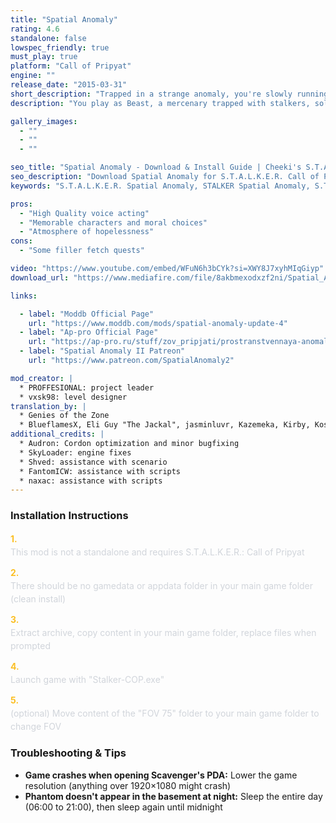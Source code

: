 ```yaml
---
title: "Spatial Anomaly"
rating: 4.6
standalone: false
lowspec_friendly: true
must_play: true
platform: "Call of Pripyat"
engine: ""
release_date: "2015-03-31"
short_description: "Trapped in a strange anomaly, you're slowly running out of resources. A short, well-paced adventure with outstanding writing, memorable characters, captivating voice acting, in a world that won't let you go until the very end."
description: "You play as Beast, a mercenary trapped with stalkers, soldiers, and rival factions inside a mysterious anomaly. In this closed-off bubble, resources are scarce, trust is fragile, and escape seems impossible. Your survival will require tough decisions.<br>Spatial Anomaly focus is on story, atmosphere, survival tension, and character interaction rather than open-ended exploration. It's short (around 10 hours to complete) but highly replayable thanks to different endings and choices you can make. An absolute must-play for any S.T.A.L.K.E.R. fan, offering a cinematic, emotional, and deeply immersive experience."

gallery_images:
  - ""
  - ""
  - ""

seo_title: "Spatial Anomaly - Download & Install Guide | Cheeki's S.T.A.L.K.E.R. Mods Archive"
seo_description: "Download Spatial Anomaly for S.T.A.L.K.E.R. Call of Pripyat. Complete installation guide, gameplay features, and detailed review on Cheeki's S.T.A.L.K.E.R. Mods Archive"
keywords: "S.T.A.L.K.E.R. Spatial Anomaly, STALKER Spatial Anomaly, S.T.A.L.K.E.R. story mods, STALKER story mods, Call of Pripyat mods, STALKER Call of Pripyat mods, Best STALKER Call of Pripyat mods, best S.T.A.L.K.E.R. mods, best STALKER mods, immersive STALKER mod, best STALKER mod, Cheeki Breeki"

pros:
  - "High Quality voice acting"
  - "Memorable characters and moral choices"
  - "Atmosphere of hopelessness"
cons:
  - "Some filler fetch quests"

video: "https://www.youtube.com/embed/WFuN6h3bCYk?si=XWY8J7xyhMIqGiyp"
download_url: "https://www.mediafire.com/file/8akbmexodxzf2ni/Spatial_Anomaly.7z/file"

links:    

  - label: "Moddb Official Page"
    url: "https://www.moddb.com/mods/spatial-anomaly-update-4"
  - label: "Ap-pro Official Page"
    url: "https://ap-pro.ru/stuff/zov_pripjati/prostranstvennaya-anomaliya-41-r151/"
  - label: "Spatial Anomaly II Patreon"
    url: "https://www.patreon.com/SpatialAnomaly2"

mod_creator: |
  * PROFFESIONAL: project leader
  * vxsk98: level designer
translation_by: |
  * Genies of the Zone
  * BlueflamesX, Eli Guy "The Jackal", jasminluvr, Kazemeka, Kirby, Kostov, Lanforse, PapaOscarWhiskey, pukekiller
additional_credits: |
  * Audron: Cordon optimization and minor bugfixing
  * SkyLoader: engine fixes
  * Shved: assistance with scenario
  * FantomICW: assistance with scripts
  * naxac: assistance with scripts
---
```


### Installation Instructions

<div class="space-y-3 mt-4">
  <div class="flex items-start" style="gap: 0.75rem; margin-bottom: 0.75rem;">
    <span style="color: #fbbf24 !important; font-weight: bold; font-size: 0.875rem; flex-shrink: 0; line-height: 1.5; min-width: 1.2rem;">1.</span>
    <div style="flex: 1; line-height: 1.5;">
      <p style="margin: 0; color: #d1d5db;">This mod is not a standalone and requires S.T.A.L.K.E.R.: Call of Pripyat</p>
    </div>
  </div>

  <div class="flex items-start" style="gap: 0.75rem; margin-bottom: 0.75rem;">
    <span style="color: #fbbf24 !important; font-weight: bold; font-size: 0.875rem; flex-shrink: 0; line-height: 1.5; min-width: 1.2rem;">2.</span>
    <div style="flex: 1; line-height: 1.5;">
      <p style="margin: 0; color: #d1d5db;">There should be no gamedata or appdata folder in your main game folder (clean install)</p>
    </div>
  </div>

  <div class="flex items-start" style="gap: 0.75rem; margin-bottom: 0.75rem;">
    <span style="color: #fbbf24 !important; font-weight: bold; font-size: 0.875rem; flex-shrink: 0; line-height: 1.5; min-width: 1.2rem;">3.</span>
    <div style="flex: 1; line-height: 1.5;">
      <p style="margin: 0; color: #d1d5db;">Extract archive, copy content in your main game folder, replace files when prompted</p>
    </div>
  </div>

  <div class="flex items-start" style="gap: 0.75rem; margin-bottom: 0.75rem;">
    <span style="color: #fbbf24 !important; font-weight: bold; font-size: 0.875rem; flex-shrink: 0; line-height: 1.5; min-width: 1.2rem;">4.</span>
    <div style="flex: 1; line-height: 1.5;">
      <p style="margin: 0; color: #d1d5db;">Launch game with "Stalker-COP.exe"</p>
    </div>
  </div>

  <div class="flex items-start" style="gap: 0.75rem; margin-bottom: 0;">
    <span style="color: #fbbf24 !important; font-weight: bold; font-size: 0.875rem; flex-shrink: 0; line-height: 1.5; min-width: 1.2rem;">5.</span>
    <div style="flex: 1; line-height: 1.5;">
      <p style="margin: 0; color: #d1d5db;">(optional) Move content of the "FOV 75" folder to your main game folder to change FOV</p>
    </div>
  </div>
</div>

### Troubleshooting & Tips

- **Game crashes when opening Scavenger's PDA:** Lower the game resolution (anything over 1920×1080 might crash)
- **Phantom doesn't appear in the basement at night:** Sleep the entire day (06:00 to 21:00), then sleep again until midnight

